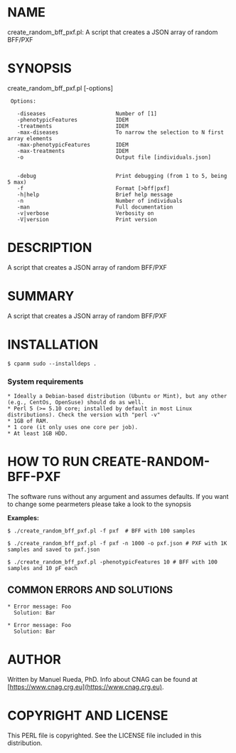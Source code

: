 # NAME

create\_random\_bff\_pxf.pl: A script that creates a JSON array of random BFF/PXF

# SYNOPSIS

create\_random\_bff\_pxf.pl \[-options\]

     Options:

       -diseases                      Number of [1]
       -phenotypicFeatures            IDEM
       -treatments                    IDEM
       -max-diseases                  To narrow the selection to N first array elements
       -max-phenotypicFeatures        IDEM
       -max-treatments                IDEM
       -o                             Output file [individuals.json]


       -debug                         Print debugging (from 1 to 5, being 5 max)
       -f                             Format [>bff|pxf]
       -h|help                        Brief help message
       -n                             Number of individuals
       -man                           Full documentation
       -v|verbose                     Verbosity on
       -V|version                     Print version

# DESCRIPTION

A script that creates a JSON array of random BFF/PXF

# SUMMARY

A script that creates a JSON array of random BFF/PXF

# INSTALLATION

    $ cpanm sudo --installdeps .

### System requirements

    * Ideally a Debian-based distribution (Ubuntu or Mint), but any other (e.g., CentOs, OpenSuse) should do as well.
    * Perl 5 (>= 5.10 core; installed by default in most Linux distributions). Check the version with "perl -v"
    * 1GB of RAM.
    * 1 core (it only uses one core per job).
    * At least 1GB HDD.

# HOW TO RUN CREATE-RANDOM-BFF-PXF

The software runs without any argument and assumes defaults. If you want to change some pearmeters please take a look to the synopsis

**Examples:**

    $ ./create_random_bff_pxf.pl -f pxf  # BFF with 100 samples

    $ ./create_random_bff_pxf.pl -f pxf -n 1000 -o pxf.json # PXF with 1K samples and saved to pxf.json

    $ ./create_random_bff_pxf.pl -phenotypicFeatures 10 # BFF with 100 samples and 10 pF each

## COMMON ERRORS AND SOLUTIONS

    * Error message: Foo
      Solution: Bar

    * Error message: Foo
      Solution: Bar

# AUTHOR 

Written by Manuel Rueda, PhD. Info about CNAG can be found at [https://www.cnag.crg.eu](https://www.cnag.crg.eu).

# COPYRIGHT AND LICENSE

This PERL file is copyrighted. See the LICENSE file included in this distribution.
